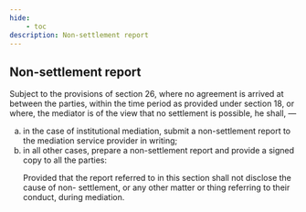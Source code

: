 ```yaml
---
hide:
    - toc
description: Non-settlement report
---
```


<style>
    ol.outer-list{
        list-style-type: lower-alpha;
    }
</style>

## Non-settlement report

Subject to the provisions of section 26, where no agreement is arrived at between the parties, within the time period as provided under section 18, or where, the mediator is of the view that no settlement is possible, he shall, —
<ol class="outer-list">
    <li> in the case of institutional mediation, submit a non-settlement report to the mediation service provider in writing;</li>
    <li> in all other cases, prepare a non-settlement report and provide a signed copy to all the parties: </p> Provided that the report referred to in this section shall not disclose the cause of non- settlement, or any other matter or thing referring to their conduct, during mediation.</li>
</ol>
